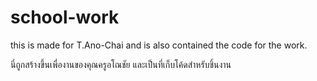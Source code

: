 # school-work

this is made for T.Ano-Chai and is also contained the code for the work. 

นี่ถูกสร้างขึ้นเพื่องานของคุณครูอโณชัย และเป็นที่เก็บโค้ดสำหรับชิ้นงาน

